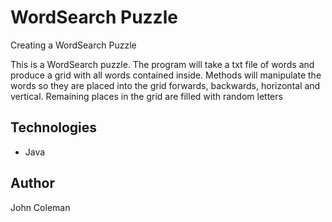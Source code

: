 WordSearch Puzzle
=========

Creating a WordSearch Puzzle

This is a WordSearch puzzle. The program will take a txt file of words
and produce a grid with all words contained inside.
Methods will manipulate the words so they are placed into the grid forwards, 
backwards, horizontal and vertical.
Remaining places in the grid are filled with random letters


Technologies
------
* Java

Author
------
John Coleman
